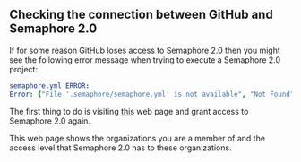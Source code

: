 ## Checking the connection between GitHub and Semaphore 2.0

If for some reason GitHub loses access to Semaphore 2.0 then you might see
the following error message when trying to execute a Semaphore 2.0 project:

``` yaml
semaphore.yml ERROR:
Error: {"File '.semaphore/semaphore.yml' is not available", "Not Found"}
```

The first thing to do is visiting [this](https://github.com/settings/connections/applications/328c742132e5407abd7d)
web page and grant access to Semaphore 2.0 again.

This web page shows the organizations you are a member of and the access level
that Semaphore 2.0 has to these organizations.
